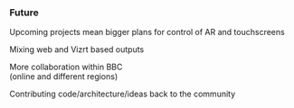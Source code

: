 
### Future

Upcoming projects mean bigger plans for control of AR and touchscreens

Mixing web and Vizrt based outputs

More collaboration within BBC <br/>(online and different regions)

Contributing code/architecture/ideas back to the community
